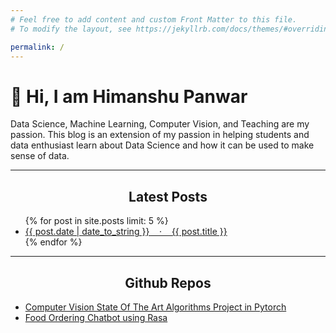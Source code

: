 ```yaml
---
# Feel free to add content and custom Front Matter to this file.
# To modify the layout, see https://jekyllrb.com/docs/themes/#overriding-theme-defaults

permalink: /
---
```


# 👋 Hi, I am Himanshu Panwar

Data Science, Machine Learning, Computer Vision, and Teaching are my passion. This blog is an extension of my passion in helping students and data enthusiast learn about Data Science and how it can be used to make sense of data. 

<hr>

<center><h2>Latest Posts</h2></center>

<ul class="home-bullets-posts">
    {% for post in site.posts limit: 5 %}
    <li>
        <a href="{{ post.url | relative_url }}" class="post-preview">{{ post.date | date_to_string }} &nbsp;&nbsp; ‧ &nbsp;&nbsp; {{ post.title }}</a>
    </li>
    {% endfor %}
</ul>

<hr>

<center><h2>Github Repos</h2></center>

- [Computer Vision State Of The Art Algorithms Project in Pytorch](https://github.com/myselfHimanshu/ultron-vision)
- [Food Ordering Chatbot using Rasa](https://github.com/myselfHimanshu/food-ordering-chatbot)
